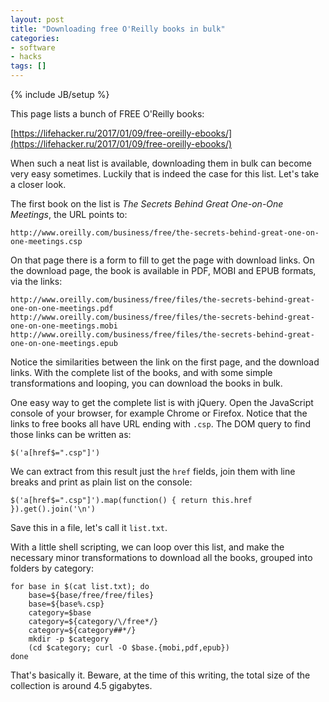 ```yaml
---
layout: post
title: "Downloading free O'Reilly books in bulk"
categories:
- software
- hacks
tags: []
---
```

{% include JB/setup %}

This page lists a bunch of FREE O'Reilly books:

[https://lifehacker.ru/2017/01/09/free-oreilly-ebooks/](https://lifehacker.ru/2017/01/09/free-oreilly-ebooks/)

When such a neat list is available,
downloading them in bulk can become very easy sometimes.
Luckily that is indeed the case for this list.
Let's take a closer look.

The first book on the list is *The Secrets Behind Great One-on-One Meetings*,
the URL points to:

    http://www.oreilly.com/business/free/the-secrets-behind-great-one-on-one-meetings.csp

On that page there is a form to fill to get the page with download links.
On the download page, the book is available in PDF, MOBI and EPUB formats,
via the links:

    http://www.oreilly.com/business/free/files/the-secrets-behind-great-one-on-one-meetings.pdf
    http://www.oreilly.com/business/free/files/the-secrets-behind-great-one-on-one-meetings.mobi
    http://www.oreilly.com/business/free/files/the-secrets-behind-great-one-on-one-meetings.epub

Notice the similarities between the link on the first page,
and the download links.
With the complete list of the books,
and with some simple transformations and looping,
you can download the books in bulk.

One easy way to get the complete list is with jQuery.
Open the JavaScript console of your browser,
for example Chrome or Firefox.
Notice that the links to free books all have URL ending with `.csp`.
The DOM query to find those links can be written as:

    $('a[href$=".csp"]')

We can extract from this result just the `href` fields,
join them with line breaks and print as plain list on the console:

    $('a[href$=".csp"]').map(function() { return this.href }).get().join('\n')

Save this in a file, let's call it `list.txt`.

With a little shell scripting,
we can loop over this list,
and make the necessary minor transformations to download all the books,
grouped into folders by category:

    for base in $(cat list.txt); do
        base=${base/free/free/files}
        base=${base%.csp}
        category=$base
        category=${category/\/free*/}
        category=${category##*/}
        mkdir -p $category
        (cd $category; curl -O $base.{mobi,pdf,epub})
    done

That's basically it. Beware, at the time of this writing,
the total size of the collection is around 4.5 gigabytes.
